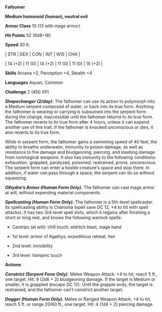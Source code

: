 **Fathomer**

**Medium humanoid (human), neutral evil**

**Armor Class** 10 (13 with mage armor)

**Hit Points** 52 (8d8+16)

**Speed** 30 ft.

|   STR   |   DEX   |   CON   |   INT   |   WIS   |   CHA   |
  
| 14 (+2) | 11 (0) | 14 (+2) | 11 (0) | 11 (0) | 15 (+2) |

**Skills** Arcana +2, Perception +4, Stealth +4

**Languages** Aquan, Common

**Challenge** 2 (450 XP)

***Shapechanger (2/day).*** The fathomer can use its action to polymorph into a Medium serpent composed of water, or back into its true form. Anything the fathomer is wearing or carrying is subsumed into the serpent form during the change, inaccessible until the fathomer returns to its true form. The fathomer reverts to its true form after 4 hours, unless it can expend another use of this trait. If the fathomer is knocked unconscious or dies, it also reverts to its true form.

While in serpent form, the fathomer gains a swimming speed of 40 feet, the ability to breathe underwater, immunity to poison damage, as well as resistance to fire damage and bludgeoning, piercing, and slashing damage from nonmagical weapons. It also has immunity to the following conditions: exhaustion, grappled, paralyzed, poisoned, restrained, prone, unconscious. The serpent form can enter a hostile creature's space and stop there. In addition, if water can pass through a space, the serpent can do so without squeezing.

***Olhydra's Armor (Human Form Only).*** The fathomer can cast mage armor at will, without expending material components.

***Spellcasting (Human Form Only).*** The fathomer is a 5th-level spellcaster. Its spellcasting ability is Charisma (spell save DC 12, +4 to hit with spell attacks). It has two 3rd-level spell slots, which it regains after finishing a short or long rest, and knows the following warlock spells: 

* Cantrips (at will): chill touch, eldritch blast, mage hand

* 1st level: armor of Agathys, expeditious retreat, hex

* 2nd level: invisibility

* 3rd level: Vampiric touch

**Actions**

***Constrict (Serpent Form Only).*** Melee Weapon Attack: +4 to hit, reach 5 ft., one target. Hit: 9 (2d6 + 2) bludgeoning damage. If the target is Medium or smaller, it is grappled (escape DC 12). Until the grapple ends, the target is restrained, and the fathomer can't constrict another target.

***Dagger (Human Form Only).*** Melee or Ranged Weapon Attack: +4 to hit, reach 5 ft. or range 20/60 ft., one target. Hit: 4 (1d4 + 2) piercing damage.

